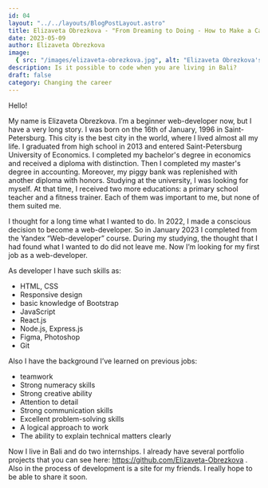 ```yaml
---
id: 04
layout: "../../layouts/BlogPostLayout.astro"
title: Elizaveta Obrezkova - "From Dreaming to Doing - How to Make a Career Change a Reality"
date: 2023-05-09
author: Elizaveta Obrezkova
image:
  { src: "/images/elizaveta-obrezkova.jpg", alt: "Elizaveta Obrezkova's photo" }
description: Is it possible to code when you are living in Bali?
draft: false
category: Changing the career
---
```


Hello!

My name is Elizaveta Obrezkova. I’m a beginner web-developer now, but I have a very long story.
I was born on the 16th of January, 1996 in Saint-Petersburg. This city is the best city in the world, where I lived almost all my life. I graduated from high school in 2013 and entered Saint-Petersburg University of Economics. I completed my bachelor's degree in economics and received a diploma with distinction. Then I completed my master's degree in accounting. Moreover, my piggy bank was replenished with another diploma with honors. Studying at the university, I was looking for myself. At that time, I received two more educations: a primary school teacher and a fitness trainer. Each of them was important to me, but none of them suited me.

I thought for a long time what I wanted to do. In 2022, I made a conscious decision to become a web-developer. So in January 2023 I completed from the Yandex “Web-developer” course. During my studying, the thought that I had found what I wanted to do did not leave me. Now I’m looking for my first job as a web-developer.

As developer I have such skills as:

- HTML, CSS
- Responsive design
- basic knowledge of Bootstrap
- JavaScript
- React.js
- Node.js, Express.js
- Figma, Photoshop
- Git

Also I have the background I’ve learned on previous jobs:

- teamwork
- Strong numeracy skills
- Strong creative ability
- Attention to detail
- Strong communication skills
- Excellent problem-solving skills
- A logical approach to work
- The ability to explain technical matters clearly

Now I live in Bali and do two internships. I already have several portfolio projects that you can see here: https://github.com/Elizaveta-Obrezkova . Also in the process of development is a site for my friends. I really hope to be able to share it soon.
